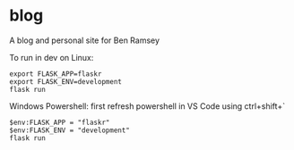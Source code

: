 # blog


A blog and personal site for Ben Ramsey

To run in dev on Linux:
```
export FLASK_APP=flaskr
export FLASK_ENV=development
flask run
```
Windows Powershell:
first refresh powershell in VS Code using ctrl+shift+`
```
$env:FLASK_APP = "flaskr"
$env:FLASK_ENV = "development"
flask run
```